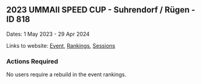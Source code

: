 ## 2023 UMMAII SPEED CUP - Suhrendorf / Rügen - ID 818

Dates: 1 May 2023 - 29 Apr 2024

Links to website: [Event](https://www.gps-speedsurfing.com/default.aspx?mnu=event&val=818), [Rankings](https://www.gps-speedsurfing.com/default.aspx?mnu=eventranking&val=818), [Sessions](https://www.gps-speedsurfing.com/default.aspx?mnu=eventsessions&val=818)

### Actions Required

No users require a rebuild in the event rankings.

